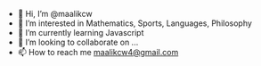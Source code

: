 - 👋 Hi, I’m @maalikcw
- 👀 I’m interested in Mathematics, Sports, Languages, Philosophy
- 🌱 I’m currently learning Javascript
- 💞️ I’m looking to collaborate on ...
- 📫 How to reach me maalikcw4@gmail.com

